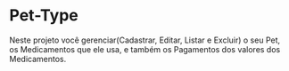 # Pet-Type
Neste projeto você gerenciar(Cadastrar, Editar, Listar e Excluir) o seu Pet, os Medicamentos que ele usa, e também os Pagamentos dos valores dos Medicamentos. 
